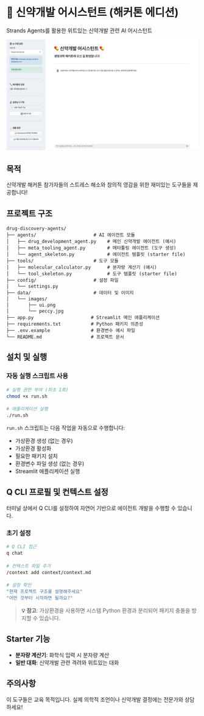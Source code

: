 # 🧬 신약개발 어시스턴트 (해커톤 에디션)

Strands Agents를 활용한 위트있는 신약개발 관련 AI 어시스턴트

![UI Screenshot](data/images/ui.png)

## 목적
신약개발 해커톤 참가자들의 스트레스 해소와 창의적 영감을 위한 재미있는 도구들을 제공합니다!

## 프로젝트 구조

```
drug-discovery-agents/
├── agents/                     # AI 에이전트 모듈
│   ├── drug_development_agent.py    # 메인 신약개발 에이전트 (예시)
│   ├── meta_tooling_agent.py        # 메타툴링 에이전트 (도구 생성)
│   └── agent_skeleton.py            # 에이전트 템플릿 (starter file)
├── tools/                      # 도구 모듈
│   ├── molecular_calculator.py      # 분자량 계산기 (예시)
│   └── tool_skeleton.py             # 도구 템플릿 (starter file)
├── config/                     # 설정 파일
│   └── settings.py               
├── data/                       # 데이터 및 이미지
│   └── images/
│       ├── ui.png                   
│       └── peccy.jpg                
├── app.py                     # Streamlit 메인 애플리케이션
├── requirements.txt           # Python 패키지 의존성
├── .env.example               # 환경변수 예시 파일
└── README.md                  # 프로젝트 문서
```

## 설치 및 실행 

### 자동 실행 스크립트 사용
```bash
# 실행 권한 부여 (최초 1회)
chmod +x run.sh

# 애플리케이션 실행
./run.sh
```

`run.sh` 스크립트는 다음 작업을 자동으로 수행합니다:
- 가상환경 생성 (없는 경우)
- 가상환경 활성화
- 필요한 패키지 설치
- 환경변수 파일 생성 (없는 경우)
- Streamlit 애플리케이션 실행

## Q CLI 프로필 및 컨텍스트 설정
터미널 상에서 Q CLI를 설정하여 자연어 기반으로 에이전트 개발을 수행할 수 있습니다.

### 초기 설정
```bash
# Q CLI 접근
q chat

# 컨텍스트 파일 추가
/context add context/context.md

# 설정 확인
"현재 프로젝트 구조를 설명해주세요"
"어떤 것부터 시작하면 될까요?"
```

> **💡 참고**: 가상환경을 사용하면 시스템 Python 환경과 분리되어 패키지 충돌을 방지할 수 있습니다.

## Starter 기능

- **분자량 계산기**: 화학식 입력 시 분자량 계산
- **일반 대화**: 신약개발 관련 격려와 위트있는 대화

## 주의사항

이 도구들은 교육 목적입니다. 
실제 의학적 조언이나 신약개발 결정에는 전문가와 상담하세요!
